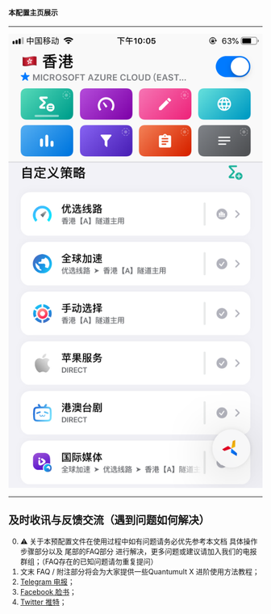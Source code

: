 #### 本配置主页展示
***
![主页介绍][1]
***

## 及时收讯与反馈交流（遇到问题如何解决）
0. ⚠️ 关于本预配置文件在使用过程中如有问题请务必优先参考本文档 具体操作 步骤部分以及 尾部的FAQ部分 进行解决，更多问题或建议请加入我们的电报群组；（FAQ存在的已知问题请勿重复提问）
1. 文末 FAQ / 附注部分将会为大家提供一些Quantumult X 进阶使用方法教程；
2. [Telegram 电报](https://t.me/dishao123)；
3. [Facebook 脸书](https://www.facebook.com/profile.php?id=100080808605363)；
4. [Twitter 推特](https://twitter.com/dishaowork)；









[1]:/img/主页介绍.png "主页介绍"
[2]:/img/网络活动介绍.png "活动介绍"
[3]:/img/日志介绍.png "日志介绍"
